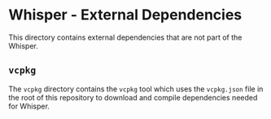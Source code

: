 # Whisper - External Dependencies

This directory contains external dependencies that are not part of the Whisper.

## `vcpkg`

The `vcpkg` directory contains the `vcpkg` tool which uses the `vcpkg.json` file in the root of this
repository to download and compile dependencies needed for Whisper.
